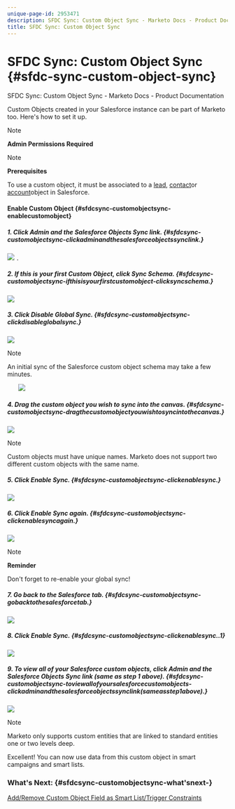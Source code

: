 ```yaml
---
unique-page-id: 2953471
description: SFDC Sync: Custom Object Sync - Marketo Docs - Product Documentation
title: SFDC Sync: Custom Object Sync
---
```


# SFDC Sync: Custom Object Sync {#sfdc-sync-custom-object-sync}

SFDC Sync: Custom Object Sync - Marketo Docs - Product Documentation

Custom Objects created in your Salesforce instance can be part of Marketo too. Here's how to set it up.

>[!NOTE]
>
>**Admin Permissions Required**

>[!NOTE]
>
>**Prerequisites**
>
>To use a custom object, it must be associated to a [lead](sfdc-sync-lead-sync.md), [contact](sfdc-sync-contact-sync.md)or [account](sfdc-sync-account-sync.md)object in Salesforce.

#### Enable Custom Object  {#sfdcsync-customobjectsync-enablecustomobject}

##### 1. Click Admin and the Salesforce Objects Sync link. {#sfdcsync-customobjectsync-clickadminandthesalesforceobjectssynclink.}

![](assets/image2015-11-19-10-3a28-3a5.png) `.`

##### 2. If this is your first Custom Object, click Sync Schema. {#sfdcsync-customobjectsync-ifthisisyourfirstcustomobject-clicksyncschema.}

![](assets/rtaimage-2.png) 

##### 3. Click Disable Global Sync. {#sfdcsync-customobjectsync-clickdisableglobalsync.}

![](assets/image2015-4-22-10-3a45-3a0.png)

>[!NOTE]
>
>An initial sync of the Salesforce custom object schema may take a few minutes.

`  
`   ![](assets/image2015-4-22-10-3a45-3a18.png)

##### 4. Drag the custom object you wish to sync into the canvas. {#sfdcsync-customobjectsync-dragthecustomobjectyouwishtosyncintothecanvas.}

![](assets/image2015-4-22-10-3a45-3a30.png)

>[!NOTE]
>
>Custom objects must have unique names. Marketo does not support two different custom objects with the same name.

##### 5. Click Enable Sync. {#sfdcsync-customobjectsync-clickenablesync.}

![](assets/image2015-4-22-10-3a45-3a50.png)

##### 6. Click Enable Sync again. {#sfdcsync-customobjectsync-clickenablesyncagain.}

![](assets/image2015-4-22-10-3a46-3a10.png)

>[!NOTE]
>
>**Reminder**
>
>Don't forget to re-enable your global sync!

##### 7. Go back to the Salesforce tab. {#sfdcsync-customobjectsync-gobacktothesalesforcetab.}

![](assets/image2015-4-22-10-3a46-3a25.png)

##### 8. Click Enable Sync. {#sfdcsync-customobjectsync-clickenablesync..1}

![](assets/image2015-4-22-10-3a50-3a26.png)

##### 9. To view all of your Salesforce custom objects, click Admin and the Salesforce Objects Sync link (same as step 1 above). {#sfdcsync-customobjectsync-toviewallofyoursalesforcecustomobjects-clickadminandthesalesforceobjectssynclink(sameasstep1above).}

![](assets/image2016-6-23-9-3a28-3a23.png)

>[!NOTE]
>
>Marketo only supports custom entities that are linked to standard entities one or two levels deep.

Excellent! You can now use data from this custom object in smart campaigns and smart lists.  

### What's Next: {#sfdcsync-customobjectsync-what'snext-}

[Add/Remove Custom Object Field as Smart List/Trigger Constraints](../../../../../welcome-to-marketo-docs/product-docs/crm-sync/salesforce-sync/setup/optional-steps/add/remove-custom-object-field-as-smart-list/trigger-constraints.md)

